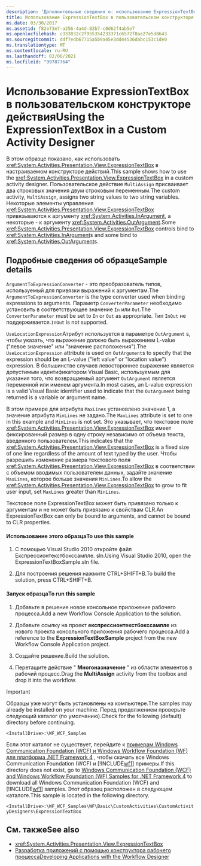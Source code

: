 ```yaml
---
description: 'Дополнительные сведения о: использование ExpressionTextBox в конструкторе настраиваемых действий'
title: Использование ExpressionTextBox в пользовательском конструкторе действия
ms.date: 03/30/2017
ms.assetid: f82e73e7-a256-4a4d-82b7-c0d62f4ab5e7
ms.openlocfilehash: c333832c2f955354233371c6572f8ae27e5d8643
ms.sourcegitcommit: ddf7edb67715a5b9a45e3dd44536dabc153c1de0
ms.translationtype: MT
ms.contentlocale: ru-RU
ms.lasthandoff: 02/06/2021
ms.locfileid: "99787764"
---
```

# <a name="using-the-expressiontextbox-in-a-custom-activity-designer"></a><span data-ttu-id="117c3-103">Использование ExpressionTextBox в пользовательском конструкторе действия</span><span class="sxs-lookup"><span data-stu-id="117c3-103">Using the ExpressionTextBox in a Custom Activity Designer</span></span>

<span data-ttu-id="117c3-104">В этом образце показано, как использовать <xref:System.Activities.Presentation.View.ExpressionTextBox> в настраиваемом конструкторе действий.</span><span class="sxs-lookup"><span data-stu-id="117c3-104">This sample shows how to use the <xref:System.Activities.Presentation.View.ExpressionTextBox> in a custom activity designer.</span></span> <span data-ttu-id="117c3-105">Пользовательское действие `MultiAssign` присваивает два строковых значения двум строковым переменным.</span><span class="sxs-lookup"><span data-stu-id="117c3-105">The custom activity, `MultiAssign`, assigns two string values to two string variables.</span></span> <span data-ttu-id="117c3-106">Некоторые элементы управления <xref:System.Activities.Presentation.View.ExpressionTextBox> привязываются к аргументу <xref:System.Activities.InArgument>, а некоторые - к аргументу <xref:System.Activities.OutArgument>.</span><span class="sxs-lookup"><span data-stu-id="117c3-106">Some <xref:System.Activities.Presentation.View.ExpressionTextBox> controls bind to <xref:System.Activities.InArgument>s and some bind to <xref:System.Activities.OutArgument>s.</span></span>

## <a name="sample-details"></a><span data-ttu-id="117c3-107">Подробные сведения об образце</span><span class="sxs-lookup"><span data-stu-id="117c3-107">Sample details</span></span>

 <span data-ttu-id="117c3-108">`ArgumentToExpressionConverter` - это преобразователь типов, используемый для привязки выражений к аргументам.</span><span class="sxs-lookup"><span data-stu-id="117c3-108">The `ArgumentToExpressionConverter` is the type converter used when binding expressions to arguments.</span></span> <span data-ttu-id="117c3-109">Параметр `ConverterParameter` необходимо установить в соответствующее значение `In` или `Out`.</span><span class="sxs-lookup"><span data-stu-id="117c3-109">The `ConverterParameter` must be set to `In` or `Out` as appropriate.</span></span> <span data-ttu-id="117c3-110">Тип `InOut` не поддерживается.</span><span class="sxs-lookup"><span data-stu-id="117c3-110">`InOut` is not supported.</span></span>

 <span data-ttu-id="117c3-111">`UseLocationExpression`Атрибут используется в параметре `OutArgument` s, чтобы указать, что выражение должно быть выражением L-value ("левое значение" или "значение расположения").</span><span class="sxs-lookup"><span data-stu-id="117c3-111">The `UseLocationExpression` attribute is used on `OutArgument`s to specify that the expression should be an L-value ("left value" or "location value") expression.</span></span> <span data-ttu-id="117c3-112">В большинстве случаев левостороннее выражение является допустимым идентификатором Visual Basic, используемым для указания того, что возвращаемый аргумент `OutArgument` является переменной или именем аргумента.</span><span class="sxs-lookup"><span data-stu-id="117c3-112">In most cases, an L-value expression is a valid Visual Basic identifier used to indicate that the `OutArgument` being returned is a variable or argument name.</span></span>

 <span data-ttu-id="117c3-113">В этом примере для атрибута `MaxLines` установлено значение 1, а значение атрибута `MinLines` не задано.</span><span class="sxs-lookup"><span data-stu-id="117c3-113">The `MaxLines` attribute is set to one in this example and `MinLines` is not set.</span></span> <span data-ttu-id="117c3-114">Это указывает, что текстовое поле <xref:System.Activities.Presentation.View.ExpressionTextBox> имеет фиксированный размер в одну строку независимо от объема текста, введенного пользователем.</span><span class="sxs-lookup"><span data-stu-id="117c3-114">This indicates that the <xref:System.Activities.Presentation.View.ExpressionTextBox> is a fixed size of one line regardless of the amount of text typed by the user.</span></span> <span data-ttu-id="117c3-115">Чтобы разрешить изменение размера текстового поля <xref:System.Activities.Presentation.View.ExpressionTextBox> в соответствии с объемом вводимых пользователем данных, задайте значение `MaxLines`, которое больше значения `MinLines`.</span><span class="sxs-lookup"><span data-stu-id="117c3-115">To allow the <xref:System.Activities.Presentation.View.ExpressionTextBox> to grow to fit user input, set `MaxLines` greater than `MinLines`.</span></span>

 <span data-ttu-id="117c3-116">Текстовое поле ExpressionTextBox может быть привязано только к аргументам и не может быть привязано к свойствам CLR.</span><span class="sxs-lookup"><span data-stu-id="117c3-116">An ExpressionTextBox can only be bound to arguments, and cannot be bound to CLR properties.</span></span>

#### <a name="to-use-this-sample"></a><span data-ttu-id="117c3-117">Использование этого образца</span><span class="sxs-lookup"><span data-stu-id="117c3-117">To use this sample</span></span>

1. <span data-ttu-id="117c3-118">С помощью Visual Studio 2010 откройте файл Експрессионтекстбокссампле. sln.</span><span class="sxs-lookup"><span data-stu-id="117c3-118">Using Visual Studio 2010, open the ExpressionTextBoxSample.sln file.</span></span>

2. <span data-ttu-id="117c3-119">Для построения решения нажмите CTRL+SHIFT+B.</span><span class="sxs-lookup"><span data-stu-id="117c3-119">To build the solution, press CTRL+SHIFT+B.</span></span>

#### <a name="to-run-this-sample"></a><span data-ttu-id="117c3-120">Запуск образца</span><span class="sxs-lookup"><span data-stu-id="117c3-120">To run this sample</span></span>

1. <span data-ttu-id="117c3-121">Добавьте в решение новое консольное приложение рабочего процесса.</span><span class="sxs-lookup"><span data-stu-id="117c3-121">Add a new Workflow Console Application to the solution.</span></span>

2. <span data-ttu-id="117c3-122">Добавьте ссылку на проект **експрессионтекстбокссампле** из нового проекта консольного приложения рабочего процесса.</span><span class="sxs-lookup"><span data-stu-id="117c3-122">Add a reference to the **ExpressionTextBoxSample** project from the new Workflow Console Application project.</span></span>

3. <span data-ttu-id="117c3-123">Создайте решение.</span><span class="sxs-lookup"><span data-stu-id="117c3-123">Build the solution.</span></span>

4. <span data-ttu-id="117c3-124">Перетащите действие " **Многоназначение** " из области элементов в рабочий процесс.</span><span class="sxs-lookup"><span data-stu-id="117c3-124">Drag the **MultiAssign** activity from the toolbox and drop it into the workflow.</span></span>

> [!IMPORTANT]
> <span data-ttu-id="117c3-125">Образцы уже могут быть установлены на компьютере.</span><span class="sxs-lookup"><span data-stu-id="117c3-125">The samples may already be installed on your machine.</span></span> <span data-ttu-id="117c3-126">Перед продолжением проверьте следующий каталог (по умолчанию).</span><span class="sxs-lookup"><span data-stu-id="117c3-126">Check for the following (default) directory before continuing.</span></span>  
>
> `<InstallDrive>:\WF_WCF_Samples`  
>
> <span data-ttu-id="117c3-127">Если этот каталог не существует, перейдите к [примерам Windows Communication Foundation (WCF) и Windows Workflow Foundation (WF) для платформа .NET Framework 4](https://www.microsoft.com/download/details.aspx?id=21459) , чтобы скачать все Windows Communication Foundation (WCF) и [!INCLUDE[wf1](../../../../includes/wf1-md.md)] примеры.</span><span class="sxs-lookup"><span data-stu-id="117c3-127">If this directory does not exist, go to [Windows Communication Foundation (WCF) and Windows Workflow Foundation (WF) Samples for .NET Framework 4](https://www.microsoft.com/download/details.aspx?id=21459) to download all Windows Communication Foundation (WCF) and [!INCLUDE[wf1](../../../../includes/wf1-md.md)] samples.</span></span> <span data-ttu-id="117c3-128">Этот образец расположен в следующем каталоге.</span><span class="sxs-lookup"><span data-stu-id="117c3-128">This sample is located in the following directory.</span></span>  
>
> `<InstallDrive>:\WF_WCF_Samples\WF\Basic\CustomActivities\CustomActivityDesigners\ExpressionTextBox`  
  
## <a name="see-also"></a><span data-ttu-id="117c3-129">См. также</span><span class="sxs-lookup"><span data-stu-id="117c3-129">See also</span></span>

- <xref:System.Activities.Presentation.View.ExpressionTextBox>
- [<span data-ttu-id="117c3-130">Разработка приложений с помощью конструктора рабочего процесса</span><span class="sxs-lookup"><span data-stu-id="117c3-130">Developing Applications with the Workflow Designer</span></span>](/visualstudio/workflow-designer/developing-applications-with-the-workflow-designer)
